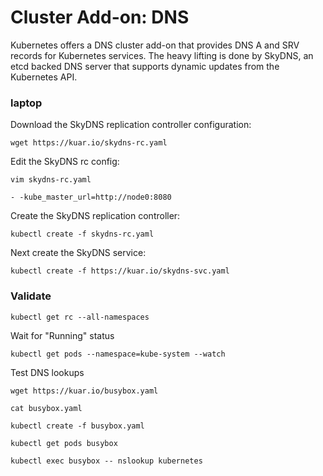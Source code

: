 # Cluster Add-on: DNS

Kubernetes offers a DNS cluster add-on that provides DNS A and SRV records for Kubernetes services. The heavy lifting is done by SkyDNS, an etcd backed DNS server that supports dynamic updates from the Kubernetes API.

### laptop

Download the SkyDNS replication controller configuration:

```
wget https://kuar.io/skydns-rc.yaml
```

Edit the SkyDNS rc config:

```
vim skydns-rc.yaml
```

```
- -kube_master_url=http://node0:8080
```

Create the SkyDNS replication controller:

```
kubectl create -f skydns-rc.yaml
```

Next create the SkyDNS service:

```
kubectl create -f https://kuar.io/skydns-svc.yaml
```

### Validate

```
kubectl get rc --all-namespaces
```

Wait for "Running" status

```
kubectl get pods --namespace=kube-system --watch
```

Test DNS lookups

```
wget https://kuar.io/busybox.yaml
```

```
cat busybox.yaml
```

```
kubectl create -f busybox.yaml
```

```
kubectl get pods busybox
```

```
kubectl exec busybox -- nslookup kubernetes
```
